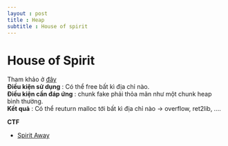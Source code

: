 ```yaml
---  
layout : post  
title : Heap   
subtitle : House of spirit  
---  
```


# House of Spirit  
Tham khảo ở [đây](https://heap-exploitation.dhavalkapil.com/attacks/house_of_spirit.html)  
**Điều kiện sử dụng** : Có thể free bất kì địa chỉ nào.  
**Điều kiện cần đáp ứng** : chunk fake phải thỏa mãn như một chunk heap bình thường.  
**Kết quả** : Có thể reuturn malloc tới bất kì địa chỉ nào -> overflow, ret2lib, ....    

**CTF**  
 - [Spirit Away](https://pwnable.tw/challenge/)  
